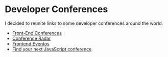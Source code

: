 # Developer Conferences
I decided to reunite links to some developer conferences around the world.

- [Front-End Conferences](https://github.com/frontendfront/front-end-conferences)
- [Conference Radar](https://conferenceradar.com/)
- [Frontend Eventos](https://github.com/frontendbr/eventos)
- [Find your next JavaScript conference](https://confs.tech/)
